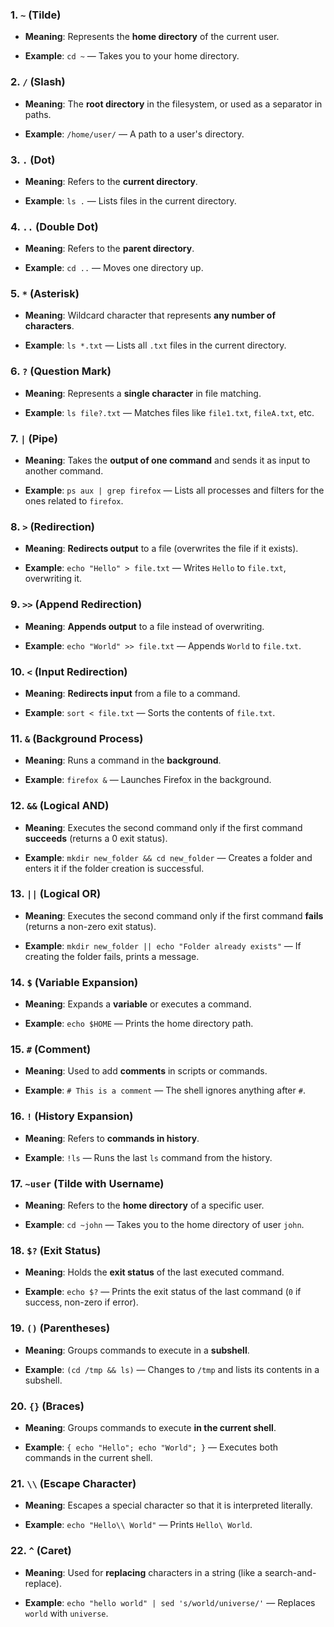### 1. **`~` (Tilde)**

- **Meaning**: Represents the **home directory** of the current user.
    
- **Example**: `cd ~` — Takes you to your home directory.
    

### 2. **`/` (Slash)**

- **Meaning**: The **root directory** in the filesystem, or used as a separator in paths.
    
- **Example**: `/home/user/` — A path to a user's directory.
    

### 3. **`.` (Dot)**

- **Meaning**: Refers to the **current directory**.
    
- **Example**: `ls .` — Lists files in the current directory.
    

### 4. **`..` (Double Dot)**

- **Meaning**: Refers to the **parent directory**.
    
- **Example**: `cd ..` — Moves one directory up.
    

### 5. **`*` (Asterisk)**

- **Meaning**: Wildcard character that represents **any number of characters**.
    
- **Example**: `ls *.txt` — Lists all `.txt` files in the current directory.
    

### 6. **`?` (Question Mark)**

- **Meaning**: Represents a **single character** in file matching.
    
- **Example**: `ls file?.txt` — Matches files like `file1.txt`, `fileA.txt`, etc.
    

### 7. **`|` (Pipe)**

- **Meaning**: Takes the **output of one command** and sends it as input to another command.
    
- **Example**: `ps aux | grep firefox` — Lists all processes and filters for the ones related to `firefox`.
    

### 8. **`>` (Redirection)**

- **Meaning**: **Redirects output** to a file (overwrites the file if it exists).
    
- **Example**: `echo "Hello" > file.txt` — Writes `Hello` to `file.txt`, overwriting it.
    

### 9. **`>>` (Append Redirection)**

- **Meaning**: **Appends output** to a file instead of overwriting.
    
- **Example**: `echo "World" >> file.txt` — Appends `World` to `file.txt`.
    

### 10. **`<` (Input Redirection)**

- **Meaning**: **Redirects input** from a file to a command.
    
- **Example**: `sort < file.txt` — Sorts the contents of `file.txt`.
    

### 11. **`&` (Background Process)**

- **Meaning**: Runs a command in the **background**.
    
- **Example**: `firefox &` — Launches Firefox in the background.
    

### 12. **`&&` (Logical AND)**

- **Meaning**: Executes the second command only if the first command **succeeds** (returns a 0 exit status).
    
- **Example**: `mkdir new_folder && cd new_folder` — Creates a folder and enters it if the folder creation is successful.
    

### 13. **`||` (Logical OR)**

- **Meaning**: Executes the second command only if the first command **fails** (returns a non-zero exit status).
    
- **Example**: `mkdir new_folder || echo "Folder already exists"` — If creating the folder fails, prints a message.
    

### 14. **`$` (Variable Expansion)**

- **Meaning**: Expands a **variable** or executes a command.
    
- **Example**: `echo $HOME` — Prints the home directory path.
    

### 15. **`#` (Comment)**

- **Meaning**: Used to add **comments** in scripts or commands.
    
- **Example**: `# This is a comment` — The shell ignores anything after `#`.
    

### 16. **`!` (History Expansion)**

- **Meaning**: Refers to **commands in history**.
    
- **Example**: `!ls` — Runs the last `ls` command from the history.
    

### 17. **`~user` (Tilde with Username)**

- **Meaning**: Refers to the **home directory** of a specific user.
    
- **Example**: `cd ~john` — Takes you to the home directory of user `john`.
    

### 18. **`$?` (Exit Status)**

- **Meaning**: Holds the **exit status** of the last executed command.
    
- **Example**: `echo $?` — Prints the exit status of the last command (`0` if success, non-zero if error).
    

### 19. **`()` (Parentheses)**

- **Meaning**: Groups commands to execute in a **subshell**.
    
- **Example**: `(cd /tmp && ls)` — Changes to `/tmp` and lists its contents in a subshell.
    

### 20. **`{}` (Braces)**

- **Meaning**: Groups commands to execute **in the current shell**.
    
- **Example**: `{ echo "Hello"; echo "World"; }` — Executes both commands in the current shell.
    

### 21. **`\\` (Escape Character)**

- **Meaning**: Escapes a special character so that it is interpreted literally.
    
- **Example**: `echo "Hello\\ World"` — Prints `Hello\ World`.
    

### 22. **`^` (Caret)**

- **Meaning**: Used for **replacing** characters in a string (like a search-and-replace).
    
- **Example**: `echo "hello world" | sed 's/world/universe/'` — Replaces `world` with `universe`.